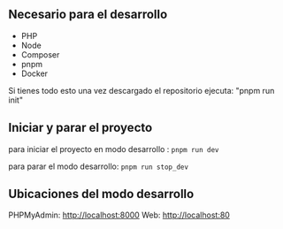 ## Necesario para el desarrollo

- PHP
- Node
- Composer
- pnpm
- Docker

Si tienes todo esto una vez descargado el repositorio ejecuta: "pnpm run init"

## Iniciar y parar el proyecto

para iniciar el proyecto en modo desarrollo : `pnpm run dev`

para parar el modo desarrollo: `pnpm run stop_dev`

## Ubicaciones del modo desarrollo

PHPMyAdmin: [http://localhost:8000](docs/CONTRIBUTING.md)
Web: [http://localhost:80](http://localhost:80)
